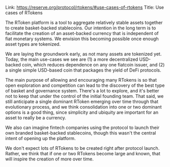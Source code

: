 Link: https://reserve.org/protocol/rtokens/#use-cases-of-rtokens
Title: Use cases of RTokens

The RToken platform is a tool to aggregate relatively stable assets together to create basket-backed stablecoins. Our intention in the long term is to facilitate the creation of an asset-backed currency that is independent of fiat monetary systems. We envision this becoming possible once enough asset types are tokenized.

We are laying the groundwork early, as not many assets are tokenized yet. Today, the main use-cases we see are (1) a more decentralized USD-backed coin, which reduces dependence on any one fiatcoin issuer, and (2) a single simple USD-based coin that packages the yield of DeFi protocols.

The main purpose of allowing and encouraging many RTokens is so that open exploration and competition can lead to the discovery of the best type of basket and governance system. There's a lot to explore, and it's better not to keep that under the control of the initial founding team. That said, we still anticipate a single dominant RToken emerging over time through that evolutionary process, and we think consolidation into one or two dominant options is a good thing, since simplicity and ubiquity are important for an asset to really be a currency.

We also can imagine fintech companies using the protocol to launch their own branded basket-backed stablecoins, though this wasn't the central intent of opening up the platform.

We don't expect lots of RTokens to be created right after protocol launch. Rather, we think that if one or two RTokens become large and known, that will inspire the creation of more over time.
